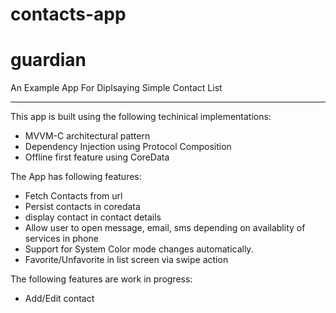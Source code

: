 # contacts-app


# guardian
An Example App For Diplsaying Simple Contact List
***
This app is built using the following techinical implementations:
 - MVVM-C architectural pattern
 - Dependency Injection using Protocol Composition
 - Offline first feature using CoreData

The App has following features:
 - Fetch Contacts from url
 - Persist contacts in coredata
 - display contact in contact details
 - Allow user to open message, email, sms depending on availablity of services in phone
 - Support for System Color mode changes automatically.
 - Favorite/Unfavorite in list screen via swipe action
 
The following features are work in progress:
 - Add/Edit contact

